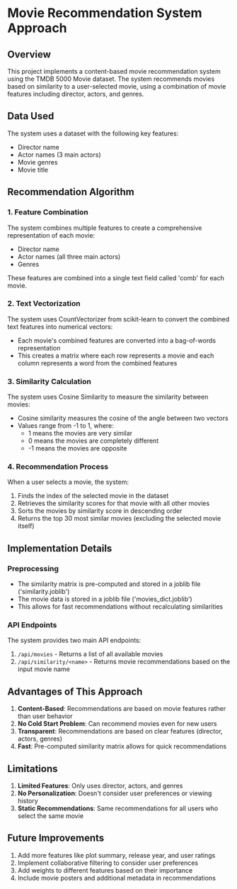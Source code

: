 # Movie Recommendation System Approach

## Overview
This project implements a content-based movie recommendation system using the TMDB 5000 Movie dataset. The system recommends movies based on similarity to a user-selected movie, using a combination of movie features including director, actors, and genres.

## Data Used
The system uses a dataset with the following key features:
- Director name
- Actor names (3 main actors)
- Movie genres
- Movie title

## Recommendation Algorithm

### 1. Feature Combination
The system combines multiple features to create a comprehensive representation of each movie:
- Director name
- Actor names (all three main actors)
- Genres

These features are combined into a single text field called 'comb' for each movie.

### 2. Text Vectorization
The system uses CountVectorizer from scikit-learn to convert the combined text features into numerical vectors:
- Each movie's combined features are converted into a bag-of-words representation
- This creates a matrix where each row represents a movie and each column represents a word from the combined features

### 3. Similarity Calculation
The system uses Cosine Similarity to measure the similarity between movies:
- Cosine similarity measures the cosine of the angle between two vectors
- Values range from -1 to 1, where:
  - 1 means the movies are very similar
  - 0 means the movies are completely different
  - -1 means the movies are opposite

### 4. Recommendation Process
When a user selects a movie, the system:
1. Finds the index of the selected movie in the dataset
2. Retrieves the similarity scores for that movie with all other movies
3. Sorts the movies by similarity score in descending order
4. Returns the top 30 most similar movies (excluding the selected movie itself)

## Implementation Details

### Preprocessing
- The similarity matrix is pre-computed and stored in a joblib file ('similarity.joblib')
- The movie data is stored in a joblib file ('movies_dict.joblib')
- This allows for fast recommendations without recalculating similarities

### API Endpoints
The system provides two main API endpoints:
1. `/api/movies` - Returns a list of all available movies
2. `/api/similarity/<name>` - Returns movie recommendations based on the input movie name

## Advantages of This Approach
1. **Content-Based**: Recommendations are based on movie features rather than user behavior
2. **No Cold Start Problem**: Can recommend movies even for new users
3. **Transparent**: Recommendations are based on clear features (director, actors, genres)
4. **Fast**: Pre-computed similarity matrix allows for quick recommendations

## Limitations
1. **Limited Features**: Only uses director, actors, and genres
2. **No Personalization**: Doesn't consider user preferences or viewing history
3. **Static Recommendations**: Same recommendations for all users who select the same movie

## Future Improvements
1. Add more features like plot summary, release year, and user ratings
2. Implement collaborative filtering to consider user preferences
3. Add weights to different features based on their importance
4. Include movie posters and additional metadata in recommendations 